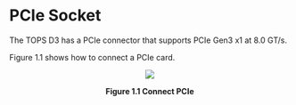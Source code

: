 <h1>
  PCIe Socket
</h1>

The TOPS D3 has a PCIe connector that supports PCIe Gen3 x1 at 8.0 GT/s.  

Figure 1.1 shows how to connect a PCIe card.  
<p align="center"><img src="https://github.com/Topst-Dev/Documentation/assets/161264431/7c040b47-dab7-4ff1-ae4b-98761a628299"></p>
<p align="center"><strong>Figure 1.1 Connect PCIe</strong></p>

